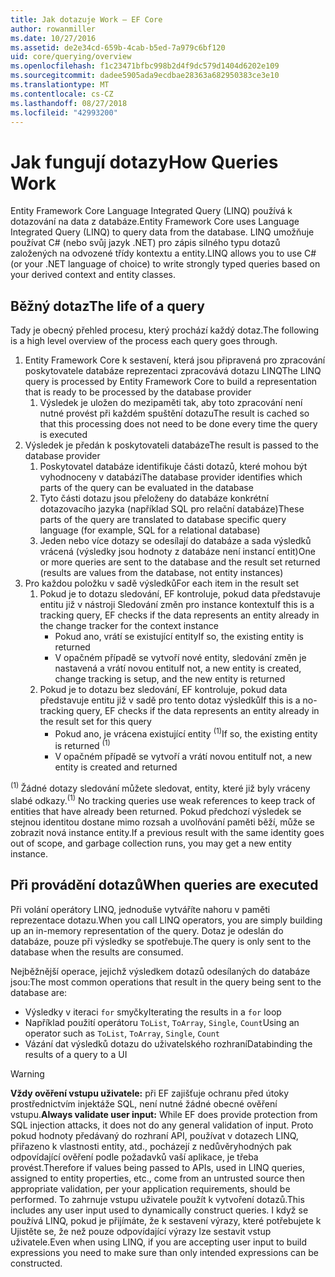 ```yaml
---
title: Jak dotazuje Work – EF Core
author: rowanmiller
ms.date: 10/27/2016
ms.assetid: de2e34cd-659b-4cab-b5ed-7a979c6bf120
uid: core/querying/overview
ms.openlocfilehash: f1c23471bfbc998b2d4f9dc579d1404d6202e109
ms.sourcegitcommit: dadee5905ada9ecdbae28363a682950383ce3e10
ms.translationtype: MT
ms.contentlocale: cs-CZ
ms.lasthandoff: 08/27/2018
ms.locfileid: "42993200"
---
```

# <a name="how-queries-work"></a><span data-ttu-id="08937-102">Jak fungují dotazy</span><span class="sxs-lookup"><span data-stu-id="08937-102">How Queries Work</span></span>

<span data-ttu-id="08937-103">Entity Framework Core Language Integrated Query (LINQ) používá k dotazování na data z databáze.</span><span class="sxs-lookup"><span data-stu-id="08937-103">Entity Framework Core uses Language Integrated Query (LINQ) to query data from the database.</span></span> <span data-ttu-id="08937-104">LINQ umožňuje používat C# (nebo svůj jazyk .NET) pro zápis silného typu dotazů založených na odvozené třídy kontextu a entity.</span><span class="sxs-lookup"><span data-stu-id="08937-104">LINQ allows you to use C# (or your .NET language of choice) to write strongly typed queries based on your derived context and entity classes.</span></span>

## <a name="the-life-of-a-query"></a><span data-ttu-id="08937-105">Běžný dotaz</span><span class="sxs-lookup"><span data-stu-id="08937-105">The life of a query</span></span>

<span data-ttu-id="08937-106">Tady je obecný přehled procesu, který prochází každý dotaz.</span><span class="sxs-lookup"><span data-stu-id="08937-106">The following is a high level overview of the process each query goes through.</span></span>

1. <span data-ttu-id="08937-107">Entity Framework Core k sestavení, která jsou připravená pro zpracování poskytovatele databáze reprezentaci zpracovává dotazu LINQ</span><span class="sxs-lookup"><span data-stu-id="08937-107">The LINQ query is processed by Entity Framework Core to build a representation that is ready to be processed by the database provider</span></span>
   1. <span data-ttu-id="08937-108">Výsledek je uložen do mezipaměti tak, aby toto zpracování není nutné provést při každém spuštění dotazu</span><span class="sxs-lookup"><span data-stu-id="08937-108">The result is cached so that this processing does not need to be done every time the query is executed</span></span>
2. <span data-ttu-id="08937-109">Výsledek je předán k poskytovateli databáze</span><span class="sxs-lookup"><span data-stu-id="08937-109">The result is passed to the database provider</span></span>
   1. <span data-ttu-id="08937-110">Poskytovatel databáze identifikuje části dotazů, které mohou být vyhodnoceny v databázi</span><span class="sxs-lookup"><span data-stu-id="08937-110">The database provider identifies which parts of the query can be evaluated in the database</span></span>
   2. <span data-ttu-id="08937-111">Tyto části dotazu jsou přeloženy do databáze konkrétní dotazovacího jazyka (například SQL pro relační databáze)</span><span class="sxs-lookup"><span data-stu-id="08937-111">These parts of the query are translated to database specific query language (for example, SQL for a relational database)</span></span>
   3. <span data-ttu-id="08937-112">Jeden nebo více dotazy se odesílají do databáze a sada výsledků vrácená (výsledky jsou hodnoty z databáze není instancí entit)</span><span class="sxs-lookup"><span data-stu-id="08937-112">One or more queries are sent to the database and the result set returned (results are values from the database, not entity instances)</span></span>
3. <span data-ttu-id="08937-113">Pro každou položku v sadě výsledků</span><span class="sxs-lookup"><span data-stu-id="08937-113">For each item in the result set</span></span>
   1. <span data-ttu-id="08937-114">Pokud je to dotazu sledování, EF kontroluje, pokud data představuje entitu již v nástroji Sledování změn pro instance kontextu</span><span class="sxs-lookup"><span data-stu-id="08937-114">If this is a tracking query, EF checks if the data represents an entity already in the change tracker for the context instance</span></span>
      * <span data-ttu-id="08937-115">Pokud ano, vrátí se existující entity</span><span class="sxs-lookup"><span data-stu-id="08937-115">If so, the existing entity is returned</span></span>
      * <span data-ttu-id="08937-116">V opačném případě se vytvoří nové entity, sledování změn je nastavená a vrátí novou entitu</span><span class="sxs-lookup"><span data-stu-id="08937-116">If not, a new entity is created, change tracking is setup, and the new entity is returned</span></span>
   2. <span data-ttu-id="08937-117">Pokud je to dotazu bez sledování, EF kontroluje, pokud data představuje entitu již v sadě pro tento dotaz výsledků</span><span class="sxs-lookup"><span data-stu-id="08937-117">If this is a no-tracking query, EF checks if the data represents an entity already in the result set for this query</span></span>
      * <span data-ttu-id="08937-118">Pokud ano, je vrácena existující entity <sup>(1)</sup></span><span class="sxs-lookup"><span data-stu-id="08937-118">If so, the existing entity is returned <sup>(1)</sup></span></span>
      * <span data-ttu-id="08937-119">V opačném případě se vytvoří a vrátí novou entitu</span><span class="sxs-lookup"><span data-stu-id="08937-119">If not, a new entity is created and returned</span></span>

<span data-ttu-id="08937-120"><sup>(1) </sup> Žádné dotazy sledování můžete sledovat, entity, které již byly vráceny slabé odkazy.</span><span class="sxs-lookup"><span data-stu-id="08937-120"><sup>(1)</sup> No tracking queries use weak references to keep track of entities that have already been returned.</span></span> <span data-ttu-id="08937-121">Pokud předchozí výsledek se stejnou identitou dostane mimo rozsah a uvolňování paměti běží, může se zobrazit nová instance entity.</span><span class="sxs-lookup"><span data-stu-id="08937-121">If a previous result with the same identity goes out of scope, and garbage collection runs, you may get a new entity instance.</span></span>

## <a name="when-queries-are-executed"></a><span data-ttu-id="08937-122">Při provádění dotazů</span><span class="sxs-lookup"><span data-stu-id="08937-122">When queries are executed</span></span>

<span data-ttu-id="08937-123">Při volání operátory LINQ, jednoduše vytváříte nahoru v paměti reprezentace dotazu.</span><span class="sxs-lookup"><span data-stu-id="08937-123">When you call LINQ operators, you are simply building up an in-memory representation of the query.</span></span> <span data-ttu-id="08937-124">Dotaz je odeslán do databáze, pouze při výsledky se spotřebuje.</span><span class="sxs-lookup"><span data-stu-id="08937-124">The query is only sent to the database when the results are consumed.</span></span>

<span data-ttu-id="08937-125">Nejběžnější operace, jejichž výsledkem dotazů odesílaných do databáze jsou:</span><span class="sxs-lookup"><span data-stu-id="08937-125">The most common operations that result in the query being sent to the database are:</span></span>
* <span data-ttu-id="08937-126">Výsledky v iteraci `for` smyčky</span><span class="sxs-lookup"><span data-stu-id="08937-126">Iterating the results in a `for` loop</span></span>
* <span data-ttu-id="08937-127">Například použití operátoru `ToList`, `ToArray`, `Single`, `Count`</span><span class="sxs-lookup"><span data-stu-id="08937-127">Using an operator such as `ToList`, `ToArray`, `Single`, `Count`</span></span>
* <span data-ttu-id="08937-128">Vázání dat výsledků dotazu do uživatelského rozhraní</span><span class="sxs-lookup"><span data-stu-id="08937-128">Databinding the results of a query to a UI</span></span>

> [!WARNING]  
> <span data-ttu-id="08937-129">**Vždy ověření vstupu uživatele:** při EF zajišťuje ochranu před útoky prostřednictvím injektáže SQL, není nutné žádné obecné ověření vstupu.</span><span class="sxs-lookup"><span data-stu-id="08937-129">**Always validate user input:** While EF does provide protection from SQL injection attacks, it does not do any general validation of input.</span></span> <span data-ttu-id="08937-130">Proto pokud hodnoty předávaný do rozhraní API, používat v dotazech LINQ, přiřazeno k vlastnosti entity, atd., pocházejí z nedůvěryhodných pak odpovídající ověření podle požadavků vaší aplikace, je třeba provést.</span><span class="sxs-lookup"><span data-stu-id="08937-130">Therefore if values being passed to APIs, used in LINQ queries, assigned to entity properties, etc., come from an untrusted source then appropriate validation, per your application requirements, should be performed.</span></span> <span data-ttu-id="08937-131">To zahrnuje vstupu uživatele použít k vytvoření dotazů.</span><span class="sxs-lookup"><span data-stu-id="08937-131">This includes any user input used to dynamically construct queries.</span></span> <span data-ttu-id="08937-132">I když se používá LINQ, pokud je přijímáte, že k sestavení výrazy, které potřebujete k Ujistěte se, že než pouze odpovídající výrazy lze sestavit vstup uživatele.</span><span class="sxs-lookup"><span data-stu-id="08937-132">Even when using LINQ, if you are accepting user input to build expressions you need to make sure than only intended expressions can be constructed.</span></span>
